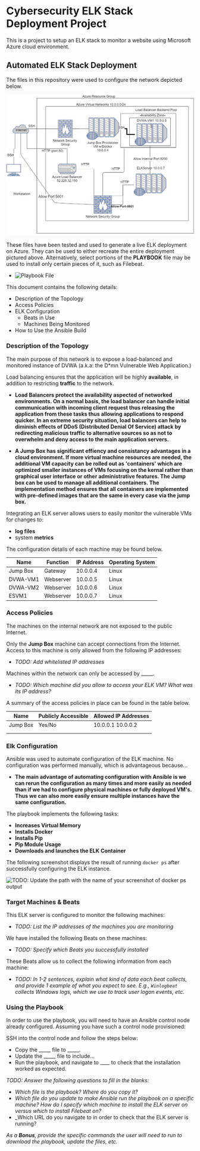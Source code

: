# Cybersecurity ELK Stack Deployment Project
This is a project to setup an ELK stack to monitor a website using Microsoft Azure cloud environment.

## Automated ELK Stack Deployment

The files in this repository were used to configure the network depicted below.

![Deployment Architecture](./diagrams/ElkArchitecture.jpg)

These files have been tested and used to generate a live ELK deployment on Azure. They can be used to either recreate the entire deployment pictured above. Alternatively, select portions of the **PLAYBOOK** file may be used to install only certain pieces of it, such as Filebeat.

  - ![Playbook File](./ansible/filebeat-playbook.yml)

This document contains the following details:
- Description of the Topology
- Access Policies
- ELK Configuration
  - Beats in Use
  - Machines Being Monitored
- How to Use the Ansible Build


### Description of the Topology

The main purpose of this network is to expose a load-balanced and monitored instance of DVWA (a.k.a: the D*mn Vulnerable Web Application.)

Load balancing ensures that the application will be highly **available**, in addition to restricting **traffic** to the network.


- **Load Balancers protect the availability aspected of networked environments. On a normal basis, the load balancer can handle initial communication with incoming client request thus releasing the application from these tasks thus allowing applications to respond quicker.  In an extreme security situation, load balancers can help to diminish effects of DDoS (Distributed Denial Of Service) attack by redirecting malicious traffic to alternative sources so as not to overwhelm and deny access to the main application servers.** 

- **A Jump Box has significant effiency and consistancy advantages in a cloud environment.  If more virtual machine resources are needed, the additional VM capacity can be rolled out as 'containers' which are optimized smaller instances of VMs focusing on the kernal rather than graphical user interface or other administrative features.  The Jump box can be used to manage all additional containers.  The implementation method ensures that all containers are implemented with pre-defined images that are the same in every case via the jump box.**

Integrating an ELK server allows users to easily monitor the vulnerable VMs for changes to:
- **log files**
- system **metrics**


The configuration details of each machine may be found below.

| Name     | Function | IP Address | Operating System |
|----------|----------|------------|------------------|
| Jump Box | Gateway  | 10.0.0.4   | Linux            |
| DVWA-VM1 | Webserver| 10.0.0.5   | Linux            |
| DVWA-VM2 | Webserver| 10.0.0.6   | Linux            |
| ESVM1    | Webserver| 10.0.0.7   | Linux            |

### Access Policies

The machines on the internal network are not exposed to the public Internet. 

Only the **Jump Box** machine can accept connections from the Internet. Access to this machine is only allowed from the following IP addresses:
- _TODO: Add whitelisted IP addresses_

Machines within the network can only be accessed by _____.
- _TODO: Which machine did you allow to access your ELK VM? What was its IP address?_

A summary of the access policies in place can be found in the table below.

| Name     | Publicly Accessible | Allowed IP Addresses |
|----------|---------------------|----------------------|
| Jump Box | Yes/No              | 10.0.0.1 10.0.0.2    |
|          |                     |                      |
|          |                     |                      |

### Elk Configuration

Ansible was used to automate configuration of the ELK machine. No configuration was performed manually, which is advantageous because...
- **The main advantage of automating configuration with Ansible is we can rerun the configuration as many times and more easily as needed than if we had to configure physical machines or fully deployed VM's.  Thus we can also more easily ensure multiple instances have the same configuration.**

The playbook implements the following tasks:
- **Increases Virtual Memory**
- **Installs Docker**
- **Installs Pip**
- **Pip Module Usage**
- **Downloads and launches the ELK Container**

The following screenshot displays the result of running `docker ps` after successfully configuring the ELK instance.

![TODO: Update the path with the name of your screenshot of docker ps output](Images/docker_ps_output.png)

### Target Machines & Beats
This ELK server is configured to monitor the following machines:
- _TODO: List the IP addresses of the machines you are monitoring_

We have installed the following Beats on these machines:
- _TODO: Specify which Beats you successfully installed_

These Beats allow us to collect the following information from each machine:
- _TODO: In 1-2 sentences, explain what kind of data each beat collects, and provide 1 example of what you expect to see. E.g., `Winlogbeat` collects Windows logs, which we use to track user logon events, etc._

### Using the Playbook
In order to use the playbook, you will need to have an Ansible control node already configured. Assuming you have such a control node provisioned: 

SSH into the control node and follow the steps below:
- Copy the _____ file to _____.
- Update the _____ file to include...
- Run the playbook, and navigate to ____ to check that the installation worked as expected.

_TODO: Answer the following questions to fill in the blanks:_
- _Which file is the playbook? Where do you copy it?_
- _Which file do you update to make Ansible run the playbook on a specific machine? How do I specify which machine to install the ELK server on versus which to install Filebeat on?_
- _Which URL do you navigate to in order to check that the ELK server is running?

_As a **Bonus**, provide the specific commands the user will need to run to download the playbook, update the files, etc._
